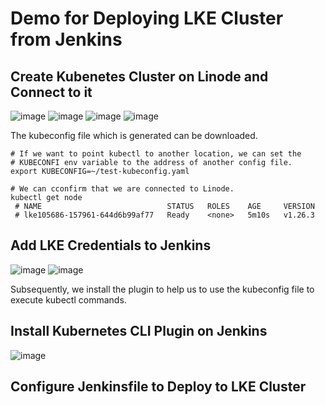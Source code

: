 # Demo for Deploying LKE Cluster from Jenkins

## Create Kubenetes Cluster on Linode and Connect to it

![image](https://user-images.githubusercontent.com/18715119/235320145-1406a9a4-773d-4a29-8dc9-670ea8299dc4.png)
![image](https://user-images.githubusercontent.com/18715119/235320192-a88edbcc-6d8f-4b9d-a934-d84577193138.png)
![image](https://user-images.githubusercontent.com/18715119/235320270-4f8339dd-c813-487a-ade6-65fe8bda6354.png)
![image](https://user-images.githubusercontent.com/18715119/235320329-d634e868-5f93-4643-9cf7-380e16ed9a99.png)

The kubeconfig file which is generated can be downloaded.

    # If we want to point kubectl to another location, we can set the 
    # KUBECONFI env variable to the address of another config file.
    export KUBECONFIG=~/test-kubeconfig.yaml
    
    # We can cconfirm that we are connected to Linode.
    kubectl get node
     # NAME                            STATUS   ROLES    AGE     VERSION
     # lke105686-157961-644d6b99af77   Ready    <none>   5m10s   v1.26.3
     
    
## Add LKE Credentials to Jenkins
![image](https://user-images.githubusercontent.com/18715119/235320561-133fd0fa-b955-48d0-8c5b-30ec98229fdc.png)
![image](https://user-images.githubusercontent.com/18715119/235320580-b129a561-b74e-4b5b-af6b-713fc1727f84.png)

Subsequently, we install the plugin to help us to use the kubeconfig file to execute kubectl commands.

## Install Kubernetes CLI Plugin on Jenkins
![image](https://user-images.githubusercontent.com/18715119/235320709-b44fadfd-d71d-4afc-82e1-8bbe5050d4b3.png)

## Configure Jenkinsfile to Deploy to LKE Cluster


